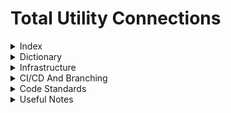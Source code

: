 # Total Utility Connections

<details>
<summary>Index</summary>

1. [Dictionary](#dictionary)
2. [Infrastructure](#infrastructure)
3. [Useful Notes](#useful-notes)
</details>

<details>
<summary>Dictionary</summary>

- **Variations**: Definition of term 1.
- **Revisions**: Definition of term 2.
- **Customers**: Definition of term 3.
- **End-Customers**: Definition of term 3.
- **Post Acceptance Form**: Definition of term 3.
- **Tables**: Definition of term 3.
</details>

<details>
<summary>Infrastructure</summary>

[List your organization's projects here]
</details>

<details>
<summary>CI/CD And Branching</summary>
</details>

<details>
<summary>Code Standards</summary>
</details>

<details>
<summary>Useful Notes</summary>

### 03/04/2024 11:47 - Questions about PAIF
Do we need to include questions which depend on circumstances (if applicable questions) such as Electric being HV or LV or having a Substation? (how important is it)
Do we need the option to have custom questions should every possible question be covered based on the information within the project/ optional by clicking on the question?
Can the project be completed based on the questions/information we are retrieving currently?
What information should be collected in the Infrastructure stage and would any of this overlap into the phases? (if so shall we not include it in the phase or show the information thats been inputted in the infrastructure in the phase as well)

### 03/04/2024 10:01 - Individual component permissions per page
When I say 'Who' I Mean what Roles/Staff level
- [ ] Phase info - Who can delete utilities? (deleting doesnt delete from database but we make them think it does) Director/ITAdmin
- [ ] Infrastructure Info - Who can delete utilities? (deleting doesnt delete from database but we make them think it does)
- [ ] Customer Info - Who can Add Customer Account? (Which the customer can login with, Who can Edit Customer Accounts? (The name and email), Who can reset customer account passwords?
- [ ] Users List - Who can see the page? Who can make new users?(IT, HR and Director) Who can Edit Users? Who can reset Users Passwords? (IT,HR, Director)


### 28/03/2024 - 16:50 - Jack's notes to self
Find out permissions for individual components on each page, who can and can't use specific buttons or see certain fields.
Add User allocation in each project, e.g. project coordinators, lead designer. For now just make a dummy email for each role rather than creating people logins for now.

### 28/03/2024 - 16:32 - Big Confrontation with the Design Team (GONE WRONG!!!)
We asked Rob about the data we need for Turnkey because we didn't have anything for mains disconnects. Rob had a few thoughts on fields that were missing. We then asked Design (mainly Leah) what she thought about the rest, she sent us the PAIF template email they use at the minute and we're missing quite a bit in comparison. For example they have sections like If there is a substation on site give us this information or if the project is HV or LV.  
![image](https://github.com/tucltd/.github/assets/157698519/eb844b4f-0076-4f3c-9af5-fe311e0f60e7)


### 28/03/2024 13:47 - Who has permission for each page? (Roles for each page as a whole not individual sections on a page)
- [x] Login - AllowAnonymous 
- [x] Portal Login - AllowAnonymous
- [x] Forgot Password - AllowAnonymous
- [x] Portal Forgot Password - AllowAnonymous
- [x] Password Reset - AllowAnonymous
- [x] Portal Password Reset - AllowAnonymous
- [x] Home - Staff
- [x] Projects - Staff
- [x] Project info - Staff 
- [x] Phase info - Staff
- [x] Infrastructure Info - Staff
- [x] Customer List - Staff
- [x] Customer Info - Staff
- [x] PAF Form Page Users - Staff
- [x] PAF Form Page Customers - Customer
- [x] Portal Home Page - Customer
- [x] Portal Project Info - Customer
- [x] Portal Change Password - Customer
- [ ] Users List - Staff + Who??
Bonus - Make ItAdmin only
- [x] Calendar
- [x] Leave Control


### 19/03/2024 16:45 - Emails
- [x] User welcome, tell them their password and tell them to change it
- [x] Same as above but for customers
- [x] Notify Customers their password reset
- [x] Forgot Password function
- [x] Tidy Up Forgot Password and make it look nice
- [ ] Email customer when PAF created
- [ ] Email Us when they submit PAF - Add selection to who we want on the project to handle it (look at current Add Project system minus tendering engineer. We will need roles for this)
  Extra
- [x] Users Table gets All Users, we want to get all users without a CustomerId
- [x] Check when creating CustomerAccount that the email isnt already in use (use code from creating Users)


### 19/03/2024 09:06 - Jack's To Do List
- [x] Customer POV projects table - Everyone can see a project that they are linked to at any stage
- [x] Customer POV PAF Forms for Infrastructure and Phases - If First Customer, can see all Infrastructure and phases PAF's. Else, only show the parts where they are the end customer
- [ ] tooltip for add project to explain who and what each customer is?
- [x] Paf form icon needs alignment infrastructure & Phases tables CustomerPOV

### 15/03/2024 10:56 - Jack's To Do List
- [x] Infastructure table 

- [x] add multiphase bool to project table

- [x] multiphase yes no in create project

- [x] To be able to change whether project is multiphase or not after its created

- [x] Add Phase in projectInfo should not work if set to non multiphase, have a tool tip if hovered to tell user project must be multi phase to add phases

- [x] Complete Infrastructure Repository and Service Layers

- [x] Add 'Infrastructure' to AddProjectDialog

- [x] Display infrastructure in project info

- [x] Infrastructue Info page Navigation

- [x] Add service to get phaseId using project number and phase number

- [x] infrastructure info page fix (gets infrastructure based on projectId)

- [x]  int InfrastructureCustomerId = Customers.FirstOrDefault(c => c.CustomerName == Infrastructure.SelectedCustomerId)?.Id ?? 0; If 0, customer doesnt exist so dont let them create


### 15/03/2024 9:58 - Notes and thoughts on how to maybe bring salvation to the system
We need an infastructure table - What information would this contain and what does it feed the other phases, it's own acceptance form?

Can switch from multi phase site and single phase site at any point

if switched from multi to single, phases need to be 'Abandoned'. Boolean in phases table for abandoned?

What information do we need in the infastructure table?

### 14/03/2024 13:09 - More questions with Mark :)
Phase 0/ Infrastrucutre Phase could be a common phase shared amongst all phases (like a parent phase the rest feed off). 

Do we need an infrastructure layer for projects that are handled by a contractor? If so, Infastructure table?
If single phase site, infastructure and phase 1 is combined into 1. If multi-phase, infastructure phase and multiple phases. Need to be able to switch to multi phase site later on?

Functionality to be able to break a project into phases at a later date, will they still need a paf form?

Can phases and projects both have over head variations which affect all children of them? 

Mark also introduced the idea of an Enabling Contractor (don't know if this is relevant at all) 

Can individual phases be put on hold?

### 12/03/2024 9:10 - To do list and Questions for PAF Form

- [ ] Do we want PAF forms to have both versions and variations (regarding the database)
- [ ] If variation how do we want to store and identify it within db tables
- [ ] What do we want the message to be for the customer if they update a field such as CAD plan? e.g. 'this could cause a new variation are you sure you want to continue?'
- [ ] What fields would cause a variation?
- [ ] Do we want approve and approve with new variation option?
- [ ] Do we want the customer to have to request a variation or do we want to 'force' the customer and tell them there is a variation? Do we want the customer to have to approve the variation
- [ ] Split into different types of variations/Ammendments? (Cost / Design / Design with Cost) (Design Ammendment instead of variation but cost is cost variation?
- [ ] If a new variation is created, how do we notify the customer? e.g. email saying a new variation for project xxxxx has been created and one of our team members will be in contact

File Uploads should only overwrite a file in azure with a new version if the file has previously been approved
Individual approve or deny for files + status tags for uploaded blob files

### 11/03/2024 10:36 - Made the mistake of asking more questions to Phil

Revisions are now variations
On PAF update if the change is significant i.e. affects design work then this will create a variation because design work may have to be redone changing project timelines.

Variation = New Form (big change 5 new houses add to plot - job is different now)

Version = any section updated (silly little change i.e. solicitor phone number changed)

### 8/03/2024 - Jacky's questions for Ross

End Customers and Contractors, who fills in the PAIF and who do we give accounts to?
need end customer field in project table, contractors can have multiple clients with projects Both need to login

can a project have more than 1 customer and 1 end customer?
projects can have 1 customer and multiple end customers
projects can have multiple PAF forms

Can have 2 enquiry types do we need to worry about commercial domestic

Add isGasDom/Com/elec/wat to project table & second enquiry type

be able to add and remove utilities after project is created

Form builder should be Send form where user selects customer account(s) they want to notify via email. Keep select options on form sender, should the selections be linked to the project table? (if gas commercial is selected in project table it is already ticked in form, if then unticked it is removed from the project table) pre populate from database but unticking doesnt remove it

are we including turnkey? can it be turnkey and another enquiry type? only turn key
fibre? yes

Can the PAIF go on hold? or just the project - just project
Last Updated and by who for Customer POV projects table - status, last updated, change 'Projects' to 'Post Acceptance Forms'

Approve and Deny PAIF?

</details>
